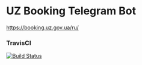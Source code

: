 # UZ Booking Telegram Bot

https://booking.uz.gov.ua/ru/

### TravisCI
[![Build Status](https://travis-ci.com/DmytryS/uz-booking-bot.svg?branch=master)](https://travis-ci.com/DmytryS/uz-booking-bot)